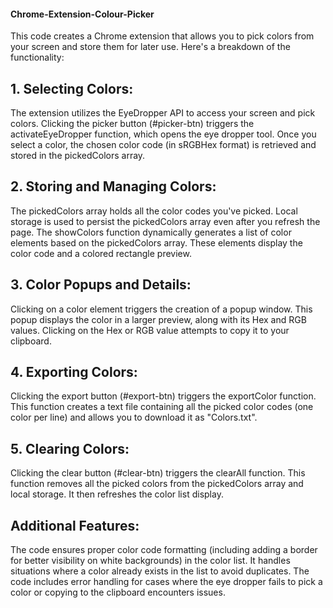 #### Chrome-Extension-Colour-Picker
This code creates a Chrome extension that allows you to pick colors from your screen and store them for later use. Here's a breakdown of the functionality:

## 1. Selecting Colors:

The extension utilizes the EyeDropper API to access your screen and pick colors. Clicking the picker button (#picker-btn) triggers the activateEyeDropper function, which opens the eye dropper tool.
Once you select a color, the chosen color code (in sRGBHex format) is retrieved and stored in the pickedColors array.

## 2. Storing and Managing Colors:

The pickedColors array holds all the color codes you've picked.
Local storage is used to persist the pickedColors array even after you refresh the page.
The showColors function dynamically generates a list of color elements based on the pickedColors array. These elements display the color code and a colored rectangle preview.

## 3. Color Popups and Details:

Clicking on a color element triggers the creation of a popup window. This popup displays the color in a larger preview, along with its Hex and RGB values.
Clicking on the Hex or RGB value attempts to copy it to your clipboard.

## 4. Exporting Colors:

Clicking the export button (#export-btn) triggers the exportColor function.
This function creates a text file containing all the picked color codes (one color per line) and allows you to download it as "Colors.txt".

## 5. Clearing Colors:

Clicking the clear button (#clear-btn) triggers the clearAll function.
This function removes all the picked colors from the pickedColors array and local storage. It then refreshes the color list display.

## Additional Features:

The code ensures proper color code formatting (including adding a border for better visibility on white backgrounds) in the color list.
It handles situations where a color already exists in the list to avoid duplicates.
The code includes error handling for cases where the eye dropper fails to pick a color or copying to the clipboard encounters issues.
